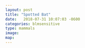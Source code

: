 ```yaml
---
layout: post
title: "Spotted Bat"
date:   2018-07-31 10:07:03 -0600
categories: blmsensitive
type: mammals
image:
map:
---
```

